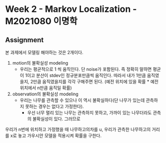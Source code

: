 # Week 2 - Markov Localization - M2021080 이명학



## Assignment

본 과제에서 모델링 해야하는 것은 2개이다.

1. motion의 불확실성 modeling
   * 우리는 평균적으로 1 씩 움직인다. 단 noise가 포함된다. 즉 정확히 말하면 평균이 1이고 분산이  stdev인 정규분포만큼씩 움직인다. 따라서 내가 1만큼 움직였을지, 2만큼 움직였을지를 각각 구해주면 된다. (예전 위치에 있을 확률 * 예전위치에서 n만큼 움직일 확률)
2. observation의 불확실성 modeling
   * 우리는 나무를 관측할 수 있으나 이 역시 불확실하다(단 나무가 있는데 관측하지 못하는 경우는 없다고 가정한다).
     * 우선 너무 멀리 있는 나무는 관측하지 못하고, 가까이 있는 나무더라도 관측의 불확실성이 있다. 그러므로 

우리가 n번에 위치하고 가정했을 때 나무하고의차를 u, 우리가 관측한 나무하고의 거리를 x로 놓고 가우시안 모델을 적용시켜 확률을 구한다.